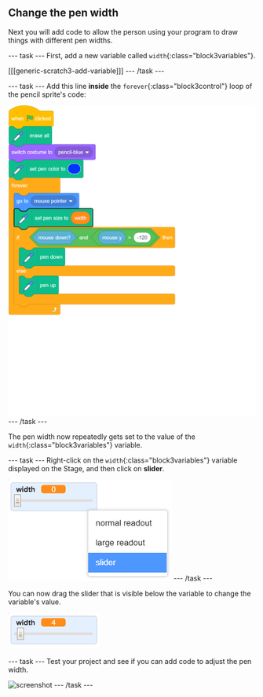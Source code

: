 ## Change the pen width

Next you will add code to allow the person using your program to draw things with different pen widths.

--- task ---
First, add a new variable called `width`{:class="block3variables"}.

[[[generic-scratch3-add-variable]]]
--- /task ---

--- task ---
Add this line __inside__ the `forever`{:class="block3control"} loop of the pencil sprite's code:

![blocks_1545296094_182977](images/blocks_1545296094_182977.png)
--- /task ---

The pen width now repeatedly gets set to the value of the `width`{:class="block3variables"} variable.

--- task ---
Right-click on the `width`{:class="block3variables"} variable displayed on the Stage, and then click on **slider**.

![screenshot](images/paint-slider.png)
--- /task ---

You can now drag the slider that is visible below the variable to change the variable's value.

![screenshot](images/paint-slider-change.png)

--- task ---
Test your project and see if you can add code to adjust the pen width.

![screenshot](images/paint-width-test.png)
--- /task ---
